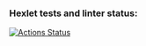 ### Hexlet tests and linter status:
[![Actions Status](https://github.com/j0hnnyweb/js-react-developer-project-12/actions/workflows/hexlet-check.yml/badge.svg)](https://github.com/j0hnnyweb/js-react-developer-project-12/actions)